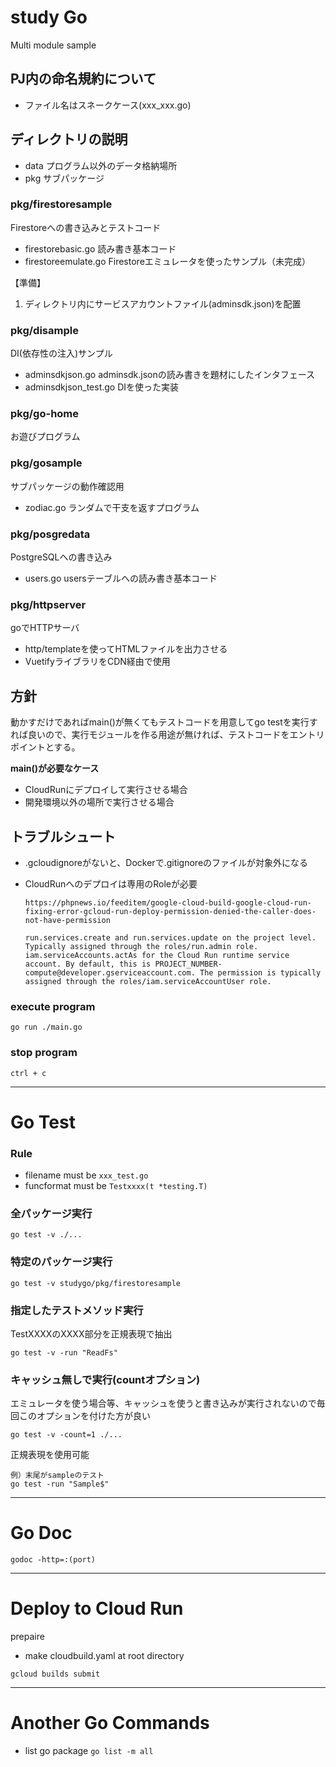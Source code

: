 # study Go
Multi module sample

## PJ内の命名規約について
- ファイル名はスネークケース(xxx_xxx.go)

## ディレクトリの説明
- data プログラム以外のデータ格納場所
- pkg サブパッケージ

### pkg/firestoresample
Firestoreへの書き込みとテストコード
- firestorebasic.go 読み書き基本コード
- firestoreemulate.go Firestoreエミュレータを使ったサンプル（未完成）

【準備】
1. ディレクトリ内にサービスアカウントファイル(adminsdk.json)を配置

### pkg/disample
DI(依存性の注入)サンプル
- adminsdkjson.go adminsdk.jsonの読み書きを題材にしたインタフェース
- adminsdkjson_test.go DIを使った実装

### pkg/go-home
お遊びプログラム

### pkg/gosample
サブパッケージの動作確認用
- zodiac.go ランダムで干支を返すプログラム

### pkg/posgredata
PostgreSQLへの書き込み
- users.go usersテーブルへの読み書き基本コード

### pkg/httpserver
goでHTTPサーバ
- http/templateを使ってHTMLファイルを出力させる
- VuetifyライブラリをCDN経由で使用

## 方針
動かすだけであればmain()が無くてもテストコードを用意してgo testを実行すれば良いので、実行モジュールを作る用途が無ければ、テストコードをエントリポイントとする。

<b>main()が必要なケース</b>

- CloudRunにデプロイして実行させる場合
- 開発環境以外の場所で実行させる場合

## トラブルシュート
- .gcloudignoreがないと、Dockerで.gitignoreのファイルが対象外になる

- CloudRunへのデプロイは専用のRoleが必要

    `https://phpnews.io/feeditem/google-cloud-build-google-cloud-run-fixing-error-gcloud-run-deploy-permission-denied-the-caller-does-not-have-permission`

    ```
    run.services.create and run.services.update on the project level. Typically assigned through the roles/run.admin role.
    iam.serviceAccounts.actAs for the Cloud Run runtime service account. By default, this is PROJECT_NUMBER-compute@developer.gserviceaccount.com. The permission is typically assigned through the roles/iam.serviceAccountUser role.
    ```

### execute program
```
go run ./main.go
```
### stop program
```
ctrl + c
```

---
# Go Test

### Rule
- filename must be `xxx_test.go`
- funcformat must be `Testxxxx(t *testing.T)`

### 全パッケージ実行
```
go test -v ./...
```

### 特定のパッケージ実行
```
go test -v studygo/pkg/firestoresample
```

### 指定したテストメソッド実行
TestXXXXのXXXX部分を正規表現で抽出
```
go test -v -run "ReadFs"
```

### キャッシュ無しで実行(countオプション)
エミュレータを使う場合等、キャッシュを使うと書き込みが実行されないので毎回このオプションを付けた方が良い
```
go test -v -count=1 ./...
```

正規表現を使用可能

```
例）末尾がsampleのテスト
go test -run "Sample$"
```

---
# Go Doc
`godoc -http=:(port)`

---
# Deploy to Cloud Run
prepaire
- make cloudbuild.yaml at root directory

```
gcloud builds submit
```

---
# Another Go Commands
- list go package
`go list -m all`


